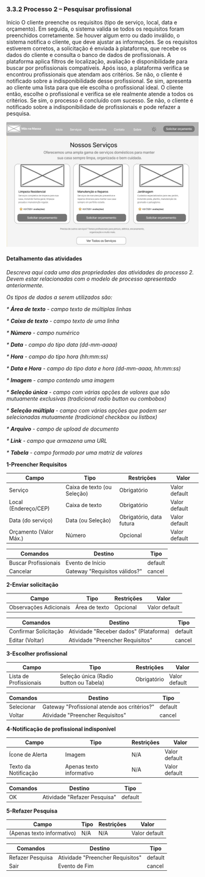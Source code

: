 ### 3.3.2 Processo 2 – Pesquisar profissional

Início
O cliente preenche os requisitos (tipo de serviço, local, data e orçamento). Em seguida, o sistema valida se todos os requisitos foram preenchidos corretamente. Se houver algum erro ou dado inválido, o sistema notifica o cliente, que deve ajustar as informações.
Se os requisitos estiverem corretos, a solicitação é enviada à plataforma, que recebe os dados do cliente e consulta o banco de dados de profissionais. A plataforma aplica filtros de localização, avaliação e disponibilidade para buscar por profissionais compatíveis.
Após isso, a plataforma verifica se encontrou profissionais que atendam aos critérios.
Se não, o cliente é notificado sobre a indisponibilidade desse profissional.
Se sim, apresenta ao cliente uma lista para que ele escolha o profissional ideal.
O cliente então, escolhe o profissional e verifica se ele realmente atende a todos os critérios.
Se sim, o processo é concluído com sucesso. Se não, o cliente é notificado sobre a indisponibilidade de profissionais e pode refazer a pesquisa.

![Exemplo de um Modelo BPMN do PROCESSO 2](nossosservicos.png "Modelo BPMN do Processo 2.")


#### Detalhamento das atividades

_Descreva aqui cada uma das propriedades das atividades do processo 2. 
Devem estar relacionadas com o modelo de processo apresentado anteriormente._

_Os tipos de dados a serem utilizados são:_

_* **Área de texto** - campo texto de múltiplas linhas_

_* **Caixa de texto** - campo texto de uma linha_

_* **Número** - campo numérico_

_* **Data** - campo do tipo data (dd-mm-aaaa)_

_* **Hora** - campo do tipo hora (hh:mm:ss)_

_* **Data e Hora** - campo do tipo data e hora (dd-mm-aaaa, hh:mm:ss)_

_* **Imagem** - campo contendo uma imagem_

_* **Seleção única** - campo com várias opções de valores que são mutuamente exclusivas (tradicional radio button ou combobox)_

_* **Seleção múltipla** - campo com várias opções que podem ser selecionadas mutuamente (tradicional checkbox ou listbox)_

_* **Arquivo** - campo de upload de documento_

_* **Link** - campo que armazena uma URL_

_* **Tabela** - campo formado por uma matriz de valores_

**1-Preencher Requisitos**

| **Campo**       | **Tipo**         | **Restrições** | **Valor** |
| ---             | ---              | ---            | ---               |
| Serviço | Caixa de texto (ou Seleção)  |   Obrigatório    |   Valor default       |
| Local (Endereço/CEP) | Caixa de texto  |   Obrigatório    |   Valor default       |
| Data (do serviço) | Data (ou Seleção)  |   Obrigatório, data futura    |   Valor default       |
| Orçamento (Valor Máx.) | Número  |   Opcional    |   Valor default       |


| **Comandos**         |  **Destino**                   | **Tipo** |
| ---                  | ---                            | ---               |
| Buscar Profissionais | Evento de Início  | default  |     
| Cancelar | Gateway "Requisitos válidos?"  | cancel |                |

**2-Enviar solicitação**

| **Campo**       | **Tipo**         | **Restrições** | **Valor** |
| ---             | ---              | ---            | ---               |
| Observações Adicionais | Área de texto  |     Opcional           |    Valor default               |


| **Comandos**         |  **Destino**                   | **Tipo**          |
| ---                  | ---                            | ---               |
| Confirmar Solicitação | Atividade "Receber dados" (Plataforma)  | default |
| Editar (Voltar) | Atividade "Preencher Requisitos"  | cancel |

**3-Escolher profissional**

| **Campo**       | **Tipo**         | **Restrições** | **Valor** |
| ---             | ---              | ---            | ---               |
| Lista de Profissionais | Seleção única (Radio button ou Tabela)  |     Obrigatório          |    Valor default               |


| **Comandos**         |  **Destino**                   | **Tipo**          |
| ---                  | ---                            | ---               |
| Selecionar | Gateway "Profissional atende aos critérios?"  | default |
| Voltar | Atividade "Preencher Requisitos"  | cancel |

**4-Notificação de profissional indisponível**

| **Campo**       | **Tipo**         | **Restrições** | **Valor** |
| ---             | ---              | ---            | ---               |
| Ícone de Alerta | Imagem  |  N/A    |    Valor default               |
| Texto da Notificação | Apenas texto informativo  |  N/A    |    Valor default               |


| **Comandos**         |  **Destino**                   | **Tipo**          |
| ---                  | ---                            | ---               |
| OK  | Atividade "Refazer Pesquisa" | default |

**5-Refazer Pesquisa**

| **Campo**       | **Tipo**         | **Restrições** | **Valor** |
| ---             | ---              | ---            | ---               |
| (Apenas texto informativo) | N/A  |  N/A    |    Valor default               |

| **Comandos**         |  **Destino**                   | **Tipo**          |
| ---                  | ---                            | ---               |
| Refazer Pesquisa | Atividade "Preencher Requisitos" | default |
| Sair | Evento de Fim | cancel |


